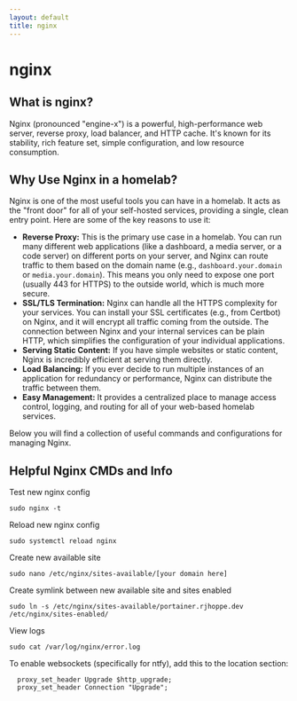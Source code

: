 ```yaml
---
layout: default
title: nginx
---
```


# nginx

## What is nginx?

Nginx (pronounced "engine-x") is a powerful, high-performance web server, reverse proxy, load balancer, and HTTP cache. It's known for its stability, rich feature set, simple configuration, and low resource consumption.

## Why Use Nginx in a homelab?

Nginx is one of the most useful tools you can have in a homelab. It acts as the "front door" for all of your self-hosted services, providing a single, clean entry point. Here are some of the key reasons to use it:

*   **Reverse Proxy:** This is the primary use case in a homelab. You can run many different web applications (like a dashboard, a media server, or a code server) on different ports on your server, and Nginx can route traffic to them based on the domain name (e.g., `dashboard.your.domain` or `media.your.domain`). This means you only need to expose one port (usually 443 for HTTPS) to the outside world, which is much more secure.
*   **SSL/TLS Termination:** Nginx can handle all the HTTPS complexity for your services. You can install your SSL certificates (e.g., from Certbot) on Nginx, and it will encrypt all traffic coming from the outside. The connection between Nginx and your internal services can be plain HTTP, which simplifies the configuration of your individual applications.
*   **Serving Static Content:** If you have simple websites or static content, Nginx is incredibly efficient at serving them directly.
*   **Load Balancing:** If you ever decide to run multiple instances of an application for redundancy or performance, Nginx can distribute the traffic between them.
*   **Easy Management:** It provides a centralized place to manage access control, logging, and routing for all of your web-based homelab services.

Below you will find a collection of useful commands and configurations for managing Nginx.

## Helpful Nginx CMDs and Info

Test new nginx config
```
sudo nginx -t
```

Reload new nginx config
```
sudo systemctl reload nginx
```

Create new available site
```
sudo nano /etc/nginx/sites-available/[your domain here]
```

Create symlink between new available site and sites enabled
```
sudo ln -s /etc/nginx/sites-available/portainer.rjhoppe.dev /etc/nginx/sites-enabled/
```

View logs
```
sudo cat /var/log/nginx/error.log
```

To enable websockets (specifically for ntfy), add this to the location section:
```
  proxy_set_header Upgrade $http_upgrade;
  proxy_set_header Connection "Upgrade";
```
